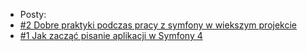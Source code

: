 * Posty:
* [#2 Dobre praktyki podczas pracy z symfony w wiekszym projekcie](/docs/dobre_praktyki_w_symfony.md)
* [#1 Jak zacząć pisanie aplikacji w Symfony 4](/docs/Post.md)

